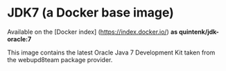 JDK7 (a Docker base image)
==========================

Available on the [Docker index] (https://index.docker.io/) **as quintenk/jdk-oracle:7**

This image contains the latest Oracle Java 7 Development Kit taken from the webupd8team package provider.